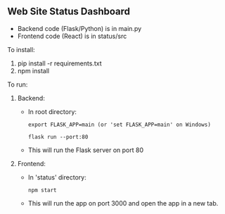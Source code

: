 ## Web Site Status Dashboard

* Backend code (Flask/Python) is in main.py
* Frontend code (React) is in status/src

To install:
1. pip install -r requirements.txt
2. npm install

To run:
1. Backend:
     - In root directory:

           export FLASK_APP=main (or 'set FLASK_APP=main' on Windows)

           flask run --port:80
    - This will run the Flask server on port 80

2. Frontend:
     - In 'status' directory:

           npm start

    - This will run the app on port 3000 and open the app in a new tab.
